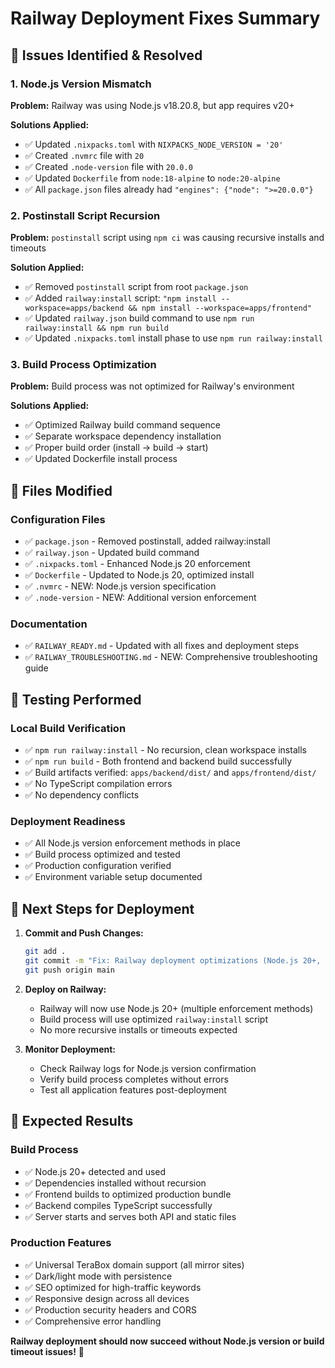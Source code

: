 # Railway Deployment Fixes Summary

## 🚨 Issues Identified & Resolved

### 1. Node.js Version Mismatch
**Problem:** Railway was using Node.js v18.20.8, but app requires v20+

**Solutions Applied:**
- ✅ Updated `.nixpacks.toml` with `NIXPACKS_NODE_VERSION = '20'`
- ✅ Created `.nvmrc` file with `20`
- ✅ Created `.node-version` file with `20.0.0`
- ✅ Updated `Dockerfile` from `node:18-alpine` to `node:20-alpine`
- ✅ All `package.json` files already had `"engines": {"node": ">=20.0.0"}`

### 2. Postinstall Script Recursion
**Problem:** `postinstall` script using `npm ci` was causing recursive installs and timeouts

**Solution Applied:**
- ✅ Removed `postinstall` script from root `package.json`
- ✅ Added `railway:install` script: `"npm install --workspace=apps/backend && npm install --workspace=apps/frontend"`
- ✅ Updated `railway.json` build command to use `npm run railway:install && npm run build`
- ✅ Updated `.nixpacks.toml` install phase to use `npm run railway:install`

### 3. Build Process Optimization
**Problem:** Build process was not optimized for Railway's environment

**Solutions Applied:**
- ✅ Optimized Railway build command sequence
- ✅ Separate workspace dependency installation
- ✅ Proper build order (install → build → start)
- ✅ Updated Dockerfile install process

## 📁 Files Modified

### Configuration Files
- ✅ `package.json` - Removed postinstall, added railway:install
- ✅ `railway.json` - Updated build command
- ✅ `.nixpacks.toml` - Enhanced Node.js 20 enforcement
- ✅ `Dockerfile` - Updated to Node.js 20, optimized install
- ✅ `.nvmrc` - NEW: Node.js version specification
- ✅ `.node-version` - NEW: Additional version enforcement

### Documentation
- ✅ `RAILWAY_READY.md` - Updated with all fixes and deployment steps
- ✅ `RAILWAY_TROUBLESHOOTING.md` - NEW: Comprehensive troubleshooting guide

## 🧪 Testing Performed

### Local Build Verification
- ✅ `npm run railway:install` - No recursion, clean workspace installs
- ✅ `npm run build` - Both frontend and backend build successfully
- ✅ Build artifacts verified: `apps/backend/dist/` and `apps/frontend/dist/`
- ✅ No TypeScript compilation errors
- ✅ No dependency conflicts

### Deployment Readiness
- ✅ All Node.js version enforcement methods in place
- ✅ Build process optimized and tested
- ✅ Production configuration verified
- ✅ Environment variable setup documented

## 🚀 Next Steps for Deployment

1. **Commit and Push Changes:**
   ```bash
   git add .
   git commit -m "Fix: Railway deployment optimizations (Node.js 20+, build process)"
   git push origin main
   ```

2. **Deploy on Railway:**
   - Railway will now use Node.js 20+ (multiple enforcement methods)
   - Build process will use optimized `railway:install` script
   - No more recursive installs or timeouts expected

3. **Monitor Deployment:**
   - Check Railway logs for Node.js version confirmation
   - Verify build process completes without errors
   - Test all application features post-deployment

## 🎯 Expected Results

### Build Process
- ✅ Node.js 20+ detected and used
- ✅ Dependencies installed without recursion
- ✅ Frontend builds to optimized production bundle
- ✅ Backend compiles TypeScript successfully
- ✅ Server starts and serves both API and static files

### Production Features
- ✅ Universal TeraBox domain support (all mirror sites)
- ✅ Dark/light mode with persistence
- ✅ SEO optimized for high-traffic keywords
- ✅ Responsive design across all devices
- ✅ Production security headers and CORS
- ✅ Comprehensive error handling

**Railway deployment should now succeed without Node.js version or build timeout issues!** 🎉
